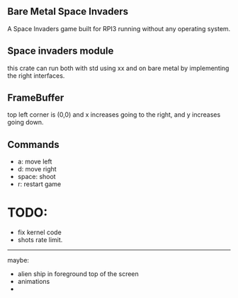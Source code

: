 ## Bare Metal Space Invaders
A Space Invaders game built for RPI3 running without any operating system.


## Space invaders module
this crate can run both with std using xx and on bare metal by implementing the right interfaces.

## FrameBuffer
top left corner is (0,0) and x increases going to the right, and y increases going down.

## Commands
* a: move left
* d: move right
* space: shoot
* r: restart game

# TODO:
* fix kernel code
* shots rate limit.

---
maybe:
* alien ship in foreground top of the screen
* animations
* 
